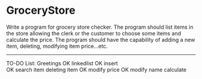 # GroceryStore
Write a program for grocery store checker. The program
   should list items in the store allowing the clerk or
   the customer to choose some items and calculate the price.
   The program should have the capability of adding a new item,
   deleting, modifying item price...etc.
____________________________________________________________
TO-DO List:
   Greetings
OK   linkedlist
OK   insert   
OK   search item
   deleting item
OK   modify price
OK   modify name
   calculate
   
